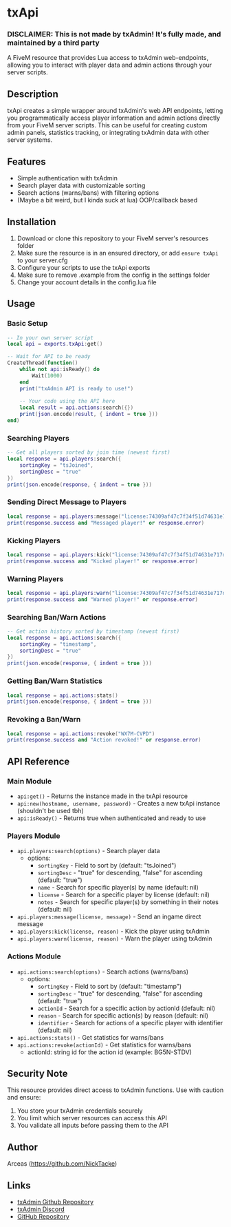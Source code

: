 # txApi
### **DISCLAIMER: This is not made by txAdmin! It's fully made, and maintained by a third party**

A FiveM resource that provides Lua access to txAdmin web-endpoints, allowing you to interact with player data and admin actions through your server scripts.

## Description

txApi creates a simple wrapper around txAdmin's web API endpoints, letting you programmatically access player information and admin actions directly from your FiveM server scripts. This can be useful for creating custom admin panels, statistics tracking, or integrating txAdmin data with other server systems.

## Features

- Simple authentication with txAdmin
- Search player data with customizable sorting
- Search actions (warns/bans) with filtering options
- (Maybe a bit weird, but I kinda suck at lua) OOP/callback based

## Installation

1. Download or clone this repository to your FiveM server's resources folder
2. Make sure the resource is in an ensured directory, or add `ensure txApi` to your server.cfg
3. Configure your scripts to use the txApi exports
4. Make sure to remove .example from the config in the settings folder
5. Change your account details in the config.lua file

## Usage

### Basic Setup

```lua
-- In your own server script
local api = exports.txApi:get()

-- Wait for API to be ready
CreateThread(function()
    while not api:isReady() do
        Wait(1000)
    end
    print("txAdmin API is ready to use!")
    
    -- Your code using the API here
    local result = api.actions:search({})
    print(json.encode(result, { indent = true }))
end)
```

### Searching Players

```lua
-- Get all players sorted by join time (newest first)
local response = api.players:search({
    sortingKey = "tsJoined",
    sortingDesc = "true"
})
print(json.encode(response, { indent = true }))
```

### Sending Direct Message to Players

```lua
local response = api.players:message("license:74309af47c7f34f51d74631e717d5d72d9bd277a", "Hello!")
print(response.success and "Messaged player!" or response.error)
```

### Kicking Players

```lua
local response = api.players:kick("license:74309af47c7f34f51d74631e717d5d72d9bd277a", "Breaking rules!")
print(response.success and "Kicked player!" or response.error)
```

### Warning Players

```lua
local response = api.players:warn("license:74309af47c7f34f51d74631e717d5d72d9bd277a", "Breaking rules!")
print(response.success and "Warned player!" or response.error)
```

### Searching Ban/Warn Actions

```lua
-- Get action history sorted by timestamp (newest first)
local response = api.actions:search({
    sortingKey = "timestamp",
    sortingDesc = "true"
})
print(json.encode(response, { indent = true }))
```

### Getting Ban/Warn Statistics

```lua
local response = api.actions:stats()
print(json.encode(response, { indent = true }))
```

### Revoking a Ban/Warn

```lua
local response = api.actions:revoke("WX7M-CVPD")
print(response.success and "Action revoked!" or response.error)
```

## API Reference

### Main Module

- `api:get()` - Returns the instance made in the txApi resource
- `api:new(hostname, username, password)` - Creates a new txApi instance (shouldn't be used tbh)
- `api:isReady()` - Returns true when authenticated and ready to use

### Players Module

- `api.players:search(options)` - Search player data
  - options:
    - `sortingKey` - Field to sort by (default: "tsJoined")
    - `sortingDesc` - "true" for descending, "false" for ascending (default: "true")
    - `name` - Search for specific player(s) by name (default: nil)
    - `license` - Search for a specific player by license (default: nil)
    - `notes` - Search for specific player(s) by something in their notes (default: nil)
- `api.players:message(license, message)` - Send an ingame direct message
- `api.players:kick(license, reason)` - Kick the player using txAdmin
- `api.players:warn(license, reason)` - Warn the player using txAdmin

### Actions Module

- `api.actions:search(options)` - Search actions (warns/bans)
  - options:
    - `sortingKey` - Field to sort by (default: "timestamp")
    - `sortingDesc` - "true" for descending, "false" for ascending (default: "true")
    - `actionId` - Search for a specific action by actionId (default: nil)
    - `reason` - Search for specific action(s) by reason (default: nil)
    - `identifier` - Search for actions of a specific player with identifier (default: nil)
- `api.actions:stats()` - Get statistics for warns/bans
- `api.actions:revoke(actionId)` - Get statistics for warns/bans
  - actionId: string id for the action id (example: BG5N-STDV)

## Security Note

This resource provides direct access to txAdmin functions. Use with caution and ensure:
1. You store your txAdmin credentials securely
2. You limit which server resources can access this API
3. You validate all inputs before passing them to the API

## Author

Arceas (https://github.com/NickTacke)

## Links
- [txAdmin Github Repository](https://github.com/tabarra/txAdmin)
- [txAdmin Discord](https://discord.gg/txAdmin)
- [GitHub Repository](https://github.com/NickTacke/txApi)
